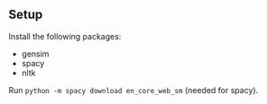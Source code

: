 ## Setup
Install the following packages:
* gensim
* spacy
* nltk

Run ``python -m spacy download en_core_web_sm`` (needed for spacy).